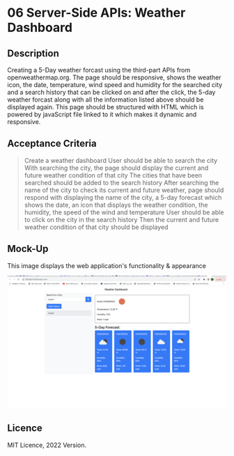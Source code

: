 # 06 Server-Side APIs: Weather Dashboard

## Description

Creating a 5-Day weather forcast using the third-part APIs from openweathermap.org. The page should be responsive, shows the weather icon, the date, temperature, wind speed and humidity for the searched city and a search history that can be clicked on and after the click, the 5-day weather forcast along with all the information listed above should be displayed again. This page should be structured with HTML which is powered by javaScript file linked to it which makes it dynamic and responsive.

## Acceptance Criteria

> Create a weather dashboard 
> User should be able to search the city
> With searching the city, the page should display the current and future weather condition of that city
> The cities that have been searched should be added to the search history
> After searching the name of the city to check its current and future weather, page should respond with displaying the name of the city, a 5-day forecast which shows the date, an icon that displays the weather condition, the humidity, the speed of the wind and temperature
> User should be able to click on the city in the search history
> Then the current and future weather condition of that city should be displayed

## Mock-Up

This image displays the web application's functionality & appearance

![The weather app includes a list of cities , a search option  and a five-day forecast and current weather conditions for Austin.](./Assets/Weather-Dashboard-Screen%20Shot%202022-10-19%20.png)

## Licence

MIT Licence, 2022 Version.
